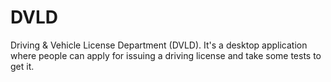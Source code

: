 # DVLD
Driving &amp; Vehicle License Department (DVLD). It's a desktop application where people can apply for issuing a driving license and take some tests to get it.
